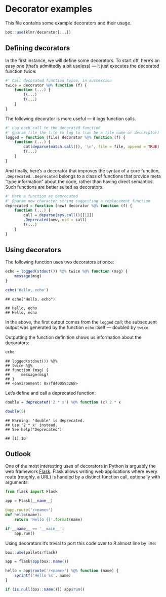 # Decorator examples

This file contains some example decorators and their usage.


```r
box::use(klmr/decorator[...])
```

## Defining decorators

In the first instance, we will define some decorators. To start off, here’s an
easy one (that’s admittedly a bit useless) — it just executes the decorated
function twice:


```r
#' Call decorated function twice, in succession
twice = decorator %@% function (f) {
    function (...) {
        f(...)
        f(...)
    }
}
```

The following decorator is more useful — it logs function calls.


```r
#' Log each call to the decorated function
#' @param file the file to log to (can be a file name or descriptor)
logged = function (file) decorator %@% function (f) {
    function (...) {
        cat(deparse(match.call()), '\n', file = file, append = TRUE)
        f(...)
    }
}
```

And finally, here’s a decorator that improves the syntax of a core function,
`.Deprecated`. `.Deprecated` belongs to a class of functions that provide meta
“type information” about the code, rather than having direct semantics. Such
functions are better suited as decorators.


```r
#' Mark a function as deprecated
#' @param new character string suggesting a replacement function
deprecated = function (new) decorator %@% function (f) {
    function (...) {
        call = deparse(sys.call()[[1]])
        .Deprecated(new, old = call)
        f(...)
    }
}
```

## Using decorators

The following function uses two decorators at once:


```r
echo = logged(stdout()) %@% twice %@% function (msg) {
    message(msg)
}

echo('Hello, echo')
```

```
## echo("Hello, echo")
```

```
## Hello, echo
## Hello, echo
```

In the above, the first output comes from the `logged` call; the subsequent
output was generated by the function `echo` itself — doubled by `twice`.

Outputting the function definition shows us information about the decorators:


```r
echo
```

```
## logged(stdout()) %@%
## twice %@%
## function (msg) {
##     message(msg)
## }
## <environment: 0x7fd400593268>
```

Let’s define and call a deprecated function:


```r
double = deprecated('2 * x') %@% function (x) 2 * x

double(5)
```

```
## Warning: 'double' is deprecated.
## Use '2 * x' instead.
## See help("Deprecated")
```

```
## [1] 10
```

## Outlook

One of the most interesting uses of decorators in Python is arguably the web
framework [Flask][]. Flask allows writing web applications where every route
(roughly, a URL) is handled by a distinct function call, optionally with
arguments:

```python
from flask import Flask

app = Flask(__name__)

@app.route('/<name>')
def hello(name):
    return 'Hello {}'.format(name)

if __name__ == '__main__':
    app.run()
```

Using decorators it’s trivial to port this code over to R almost line by line:

```r
box::use(pallets/flask)

app = flask$app(box::name())

hello = app$route('/<name>') %@% function (name) {
    sprintf('Hello %s', name)
}

if (is.null(box::name())) app$run()
```

[Flask]: http://flask.pocoo.org/
